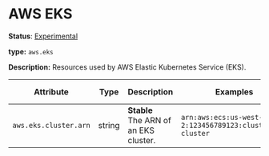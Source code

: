 # AWS EKS

**Status**: [Experimental](../../../../document-status.md)

**type:** `aws.eks`

**Description:** Resources used by AWS Elastic Kubernetes Service (EKS).

<!-- semconv aws.eks -->
| Attribute  | Type | Description  | Examples  | Requirement Level |
|---|---|---|---|---|
| `aws.eks.cluster.arn` | string | **Stable**<br>The ARN of an EKS cluster. | `arn:aws:ecs:us-west-2:123456789123:cluster/my-cluster` | Recommended |
<!-- endsemconv -->
